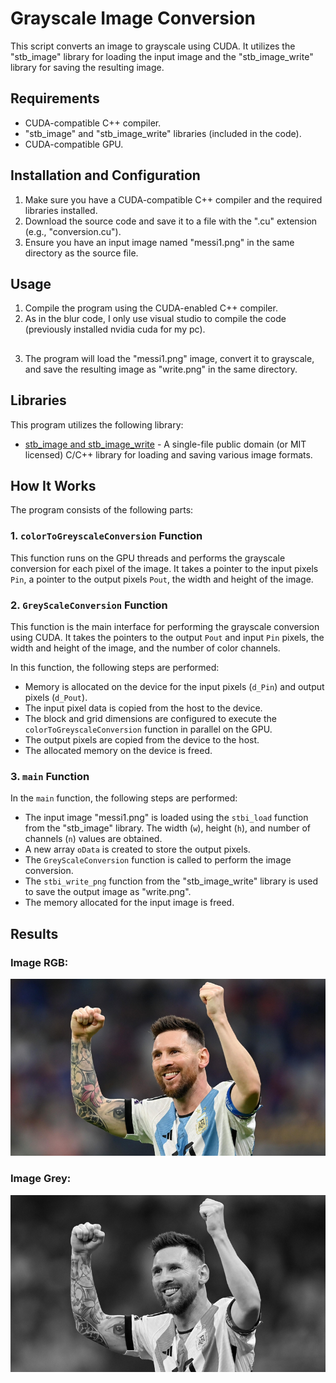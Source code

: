 # Grayscale Image Conversion

This script converts an image to grayscale using CUDA. It utilizes the "stb_image" library for loading the input image and the "stb_image_write" library for saving the resulting image.

## Requirements

- CUDA-compatible C++ compiler.
- "stb_image" and "stb_image_write" libraries (included in the code).
- CUDA-compatible GPU.

## Installation and Configuration

1. Make sure you have a CUDA-compatible C++ compiler and the required libraries installed.
2. Download the source code and save it to a file with the ".cu" extension (e.g., "conversion.cu").
3. Ensure you have an input image named "messi1.png" in the same directory as the source file.

## Usage

1. Compile the program using the CUDA-enabled C++ compiler. 
2. As in the blur code, I only use visual studio to compile the code (previously installed nvidia cuda for my pc).
## 
3. The program will load the "messi1.png" image, convert it to grayscale, and save the resulting image as "write.png" in the same directory.

## Libraries

This program utilizes the following library:

- [stb_image and stb_image_write](https://github.com/nothings/stb) - A single-file public domain (or MIT licensed) C/C++ library for loading and saving various image formats.


## How It Works

The program consists of the following parts:

### 1. `colorToGreyscaleConversion` Function

This function runs on the GPU threads and performs the grayscale conversion for each pixel of the image. It takes a pointer to the input pixels `Pin`, a pointer to the output pixels `Pout`, the width and height of the image.

### 2. `GreyScaleConversion` Function

This function is the main interface for performing the grayscale conversion using CUDA. It takes the pointers to the output `Pout` and input `Pin` pixels, the width and height of the image, and the number of color channels.

In this function, the following steps are performed:
- Memory is allocated on the device for the input pixels (`d_Pin`) and output pixels (`d_Pout`).
- The input pixel data is copied from the host to the device.
- The block and grid dimensions are configured to execute the `colorToGreyscaleConversion` function in parallel on the GPU.
- The output pixels are copied from the device to the host.
- The allocated memory on the device is freed.

### 3. `main` Function

In the `main` function, the following steps are performed:
- The input image "messi1.png" is loaded using the `stbi_load` function from the "stb_image" library. The width (`w`), height (`h`), and number of channels (`n`) values are obtained.
- A new array `oData` is created to store the output pixels.
- The `GreyScaleConversion` function is called to perform the image conversion.
- The `stbi_write_png` function from the "stb_image_write" library is used to save the output image as "write.png".
- The memory allocated for the input image is freed.

## Results
### Image RGB:
![RGB](messi1.png)
### Image Grey:
![GREY](write.png)





